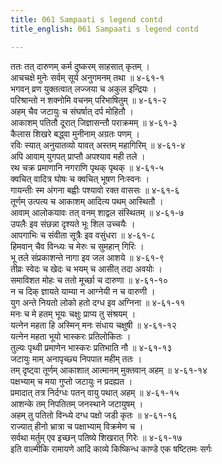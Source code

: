 ```yaml
---
title: 061 Sampaati s legend contd
title_english: 061 Sampaati s legend contd

---
```


<div class="audioEmbed"  caption="श्रीराम-हरिसीताराममूर्ति-घनपाठिभ्यां वचनम्" src="https://archive.org/download/Ramayana-recitation-Sriram-harisItArAmamUrti-Ghanapaati-v2/Kanda_4/Kanda_4_KSK-061-Sampaati_s_legend_[contd.].mp3"></div>

ततः तत् दारुणम् कर्म दुष्करम् साहसात् कृतम् ।  
आचचक्षे मुनेः सर्वम् सूर्य अनुगमनम् तथा ॥ ४-६१-१  
भगवन् व्रण युक्तत्वात् लज्जया च अकुल इन्द्रियः ।  
परिश्रान्तो न शक्नोमि वचनम् परिभाषितुम् ॥ ४-६१-२  
अहम् चैव जटायुः च संघर्षात् दर्प मोहितौ ।  
आकाशम् पतितौ दूरात् जिज्ञासन्तौ पराक्रमम् ॥ ४-६१-३  
कैलास शिखरे बद्ध्वा मुनीनाम् अग्रतः पणम् ।  
रविः स्यात् अनुयातव्यो यावत् अस्तम् महागिरिम् ॥ ४-६१-४  
अपि आवाम् युगपत् प्राप्तौ अपश्याव मही तले ।  
रथ चक्र प्रमाणानि नगराणि पृथक् पृथक् ॥ ४-६१-५  
क्वचित् वादित्र घोषः च क्वचित् भूषण निःस्वनः ।  
गायन्तीः स्म अंगना बह्वीः पश्यावो रक्त वाससः ॥ ४-६१-६  
तूर्णम् उत्पत्य च आकाशम् आदित्य पथम् आस्थितौ ।  
आवाम् आलोकयावः तत् वनम् शाद्वल संस्थितम् ॥ ४-६१-७  
उपलैः इव संछन्ना दृश्यते भूः शिल उच्चयैः ।  
आपगाभिः च संवीता सूत्रैः इव वसुंधरा ॥ ४-६१-८  
हिमवान् चैव विन्ध्यः च मेरुः च सुमहान् गिरिः ।  
भू तले संप्रकाशन्ते नागा इव जल आशये ॥ ४-६१-९  
तीव्रः स्वेदः च खेदः च भयम् च आसीत् तदा अवयोः ।  
समाविशत मोहः च ततो मूर्च्छा च दारुणा ॥ ४-६१-१०  
न च दिक् ज्ञायते याम्या न आग्नेयी न च वारुणी ।  
युग अन्ते नियतो लोको हतो दग्ध इव अग्निना ॥ ४-६१-११  
मनः च मे हतम् भूयः चक्षुः प्राप्य तु संश्रयम् ।  
यत्नेन महता हि अस्मिन् मनः संधाय चक्षुषी ॥ ४-६१-१२  
यत्नेन महता भूयो भास्करः प्रतिलोकितः ।  
तुल्यः पृथ्वी प्रमाणेन भास्करः प्रतिभाति नौ ॥ ४-६१-१३  
जटायुः माम् अनापृच्छ्य निपपात महीम् ततः ।  
तम् दृष्ट्वा तूर्णम् आकाशात् आत्मानम् मुक्तवान् अहम् ॥ ४-६१-१४  
पक्षभ्याम् च मया गुप्तो जटायुः न प्रदह्यत ।  
प्रमादात् तत्र निर्दग्धः पतन् वायु पथात् अहम् ॥ ४-६१-१५  
आशन्के तम् निपतितम् जनस्थाने जटायुषम् ।  
अहम् तु पतितो विन्ध्ये दग्ध पक्षो जडी कृतः ॥ ४-६१-१६  
राज्यात् हीनो भ्रात्रा च पक्षाभ्याम् विक्रमेण च ।  
सर्वथा मर्तुम् एव इच्छन् पतिष्ये शिखरात् गिरेः ॥ ४-६१-१७  
इति वाल्मीकि रामायणे आदि काव्ये किष्किन्ध काण्डे एक षष्टितमः सर्गः